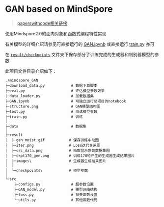 # GAN based on MindSpore

> [paperswithcode相关链接](https://paperswithcode.com/paper/generative-adversarial-networks)  

使用Mindspore2.0的面向对象和函数式编程特性实现

有关模型的详细介绍请参见可直接运行的 [GAN.ipynb](GAN.ipynb) 或直接运行 [train.py](https://github.com/xxayt/mindspore-GAN/blob/main/train.py) 亦可

在  [`result/checkpoints`](result/checkpoints) 文件夹下保存部分了训练完成的生成器和判别器模型的参数

此项目文件目录介绍如下：

```text
./mindspore_GAN
├─download_data.py            # 数据下载脚本
├─eval.py                     # 评估模型参数效果
├─data_loader.py              # 加载数据集
├─GAN.ipynb                   # 可独立运行总项目的notebook
├─structure.png               # GAN模型结构图
├─test.py                     # 测试模型参数
├─train.py                    # 训练
│      
├─data                        # 数据集
│
├─result
│  ├─gan_mnist.gif           # 保存训练中动图
│  ├─iter.png                # Loss迭代关系图
│  ├─src_data.png            # 抽取显示原始数据集图
│  ├─ckpt170_gen.png         # 训练170轮产生的生成器生成结果图片
│  ├─images\                 # 生成器生成结果图片
│  │
│  └─checkpoints\            # 模型参数
│
└─src
    ├─configs.py              # 超参数设置
    ├─GAN_model.py            # 模型网络结构
    ├─loss.py                 # 损失函数设置
    └─utils.py                # 其他函数代码
```
